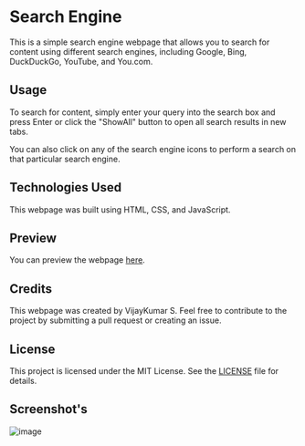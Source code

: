 # Search Engine

This is a simple search engine webpage that allows you to search for content using different search engines, including Google, Bing, DuckDuckGo, YouTube, and You.com. 

## Usage

To search for content, simply enter your query into the search box and press Enter or click the "ShowAll" button to open all search results in new tabs.

You can also click on any of the search engine icons to perform a search on that particular search engine.

## Technologies Used

This webpage was built using HTML, CSS, and JavaScript.

## Preview

You can preview the webpage [here]([https://vijayks01.github.io/search-engine/](https://github.com/VIJAYKS01/search-engine/blob/main/index.html)). 

## Credits

This webpage was created by VijayKumar S. Feel free to contribute to the project by submitting a pull request or creating an issue.

## License

This project is licensed under the MIT License. See the [LICENSE](https://github.com/VIJAYKS01/search-engine/blob/main/LICENSE) file for details.



## Screenshot's 

![image](https://github.com/VIJAYKS01/search-engine/assets/95979108/5d6067ed-f23b-4e26-b959-42c13ee8c441)
